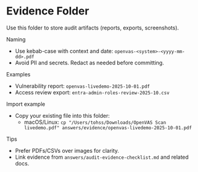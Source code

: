 # Evidence Folder

Use this folder to store audit artifacts (reports, exports, screenshots).

Naming
- Use kebab-case with context and date: `openvas-<system>-<yyyy-mm-dd>.pdf`
- Avoid PII and secrets. Redact as needed before committing.

Examples
- Vulnerability report: `openvas-livedemo-2025-10-01.pdf`
- Access review export: `entra-admin-roles-review-2025-10.csv`

Import example
- Copy your existing file into this folder:
  - macOS/Linux: `cp "/Users/tohss/Downloads/OpenVAS Scan livedemo.pdf" answers/evidence/openvas-livedemo-2025-10-01.pdf`

Tips
- Prefer PDFs/CSVs over images for clarity.
- Link evidence from `answers/audit-evidence-checklist.md` and related docs.
